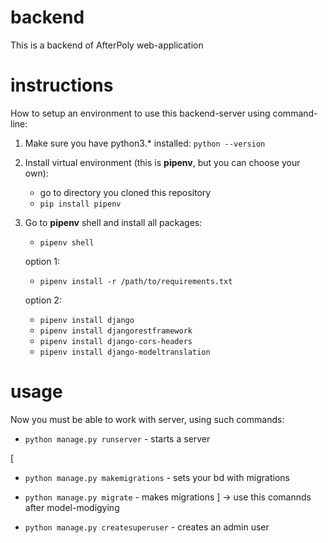 # backend

This is a backend of AfterPoly web-application

# instructions

How to setup an environment to use this backend-server using command-line:

1. Make sure you have python3.\* installed:
   `python --version`
2. Install virtual environment (this is **pipenv**, but you can choose your own):
   - go to directory you cloned this repository
   - `pip install pipenv`
3. Go to **pipenv** shell and install all packages:
   - `pipenv shell`

   option 1:
   - `pipenv install -r /path/to/requirements.txt`

   option 2:
   - `pipenv install django`
   - `pipenv install djangorestframework`
   - `pipenv install django-cors-headers`
   - `pipenv install django-modeltranslation`


# usage

Now you must be able to work with server, using such commands:

- `python manage.py runserver` - starts a server

[
- `python manage.py makemigrations` - sets your bd with migrations
- `python manage.py migrate` - makes migrations
  ] -> use this comannds after model-modigying

- `python manage.py createsuperuser` - creates an admin user
